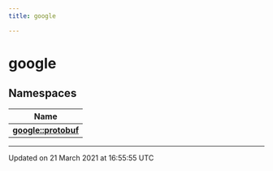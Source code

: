 ```yaml
---
title: google

---
```


# google

## Namespaces

| Name           |
| -------------- |
| **[google::protobuf](/engine/Namespaces/namespacegoogle_1_1protobuf/)**  |






-------------------------------

Updated on 21 March 2021 at 16:55:55 UTC